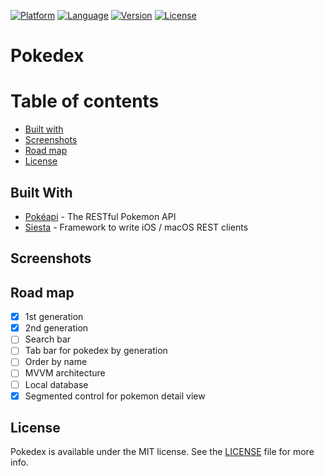 [![Platform](http://img.shields.io/badge/platform-ios-blue.svg)](https://developer.apple.com/iphone/index.action)
[![Language](http://img.shields.io/badge/language-swift-yellow.svg)](https://developer.apple.com/swift)
[![Version](http://img.shields.io/badge/version-3.0-orange.svg)](#)
[![License](http://img.shields.io/badge/license-MIT-lightgrey.svg)](http://mit-license.org)

# Pokedex

# Table of contents
* [Built with](#built-with)
* [Screenshots](#screenshots)
* [Road map](#road-map)
* [License](#license)

## Built With

* [Pokéapi](https://pokeapi.co/docsv2/) - The RESTful Pokemon API
* [Siesta](http://bustoutsolutions.github.io/siesta/api/) - Framework to write iOS / macOS REST clients

## Screenshots

## Road map

- [x] 1st generation 
- [x] 2nd generation
- [ ] Search bar
- [ ] Tab bar for pokedex by generation
- [ ] Order by name
- [ ] MVVM architecture
- [ ] Local database
- [x] Segmented control for pokemon detail view

## License

Pokedex is available under the MIT license. See the [LICENSE](https://github.com/ccortessanchez/Pokedex/blob/master/LICENSE) file for more info.
